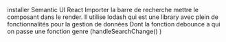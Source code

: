 installer Semantic UI React
Importer la barre de recherche
mettre le composant dans le render.
Il utilise lodash qui est une library avec plein de fonctionnalités pour la gestion de données
Dont la fonction debounce a qui on passe une fonction genre (handleSearchChange() )
